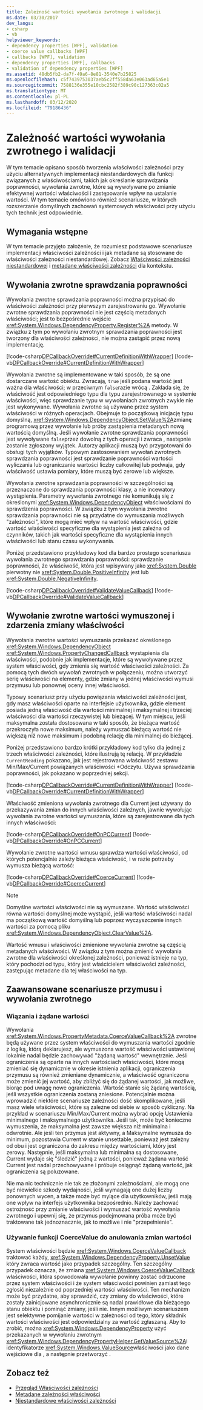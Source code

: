 ```yaml
---
title: Zależność wartości wywołania zwrotnego i walidacji
ms.date: 03/30/2017
dev_langs:
- csharp
- vb
helpviewer_keywords:
- dependency properties [WPF], validation
- coerce value callbacks [WPF]
- callbacks [WPF], validation
- dependency properties [WPF], callbacks
- validation of dependency properties [WPF]
ms.assetid: 48db5fb2-da7f-49a6-8e81-3540e7b25825
ms.openlocfilehash: c5f7439753037aeb5c2ff558da63e063ad65a5e1
ms.sourcegitcommit: 7588136e355e10cbc2582f389c90c127363c02a5
ms.translationtype: MT
ms.contentlocale: pl-PL
ms.lasthandoff: 03/12/2020
ms.locfileid: "79186436"
---
```

# <a name="dependency-property-callbacks-and-validation"></a>Zależność wartości wywołania zwrotnego i walidacji
W tym temacie opisano sposób tworzenia właściwości zależności przy użyciu alternatywnych implementacji niestandardowych dla funkcji związanych z właściwościami, takich jak określanie sprawdzania poprawności, wywołania zwrotne, które są wywoływane po zmianie efektywnej wartości właściwości i zastępowanie wpływ na ustalanie wartości. W tym temacie omówiono również scenariusze, w których rozszerzanie domyślnych zachowań systemowych właściwości przy użyciu tych technik jest odpowiednie.  

<a name="prerequisites"></a>
## <a name="prerequisites"></a>Wymagania wstępne  
 W tym temacie przyjęto założenie, że rozumiesz podstawowe scenariusze implementacji właściwości zależności i jak metadane są stosowane do właściwości zależności niestandardowej. Zobacz [Właściwości zależności niestandardowej](custom-dependency-properties.md) i [metadane właściwości zależności](dependency-property-metadata.md) dla kontekstu.  
  
<a name="Validation_Callbacks"></a>
## <a name="validation-callbacks"></a>Wywołania zwrotne sprawdzania poprawności  
 Wywołania zwrotne sprawdzania poprawności można przypisać do właściwości zależności przy pierwszym zarejestrowaniu go. Wywołanie zwrotne sprawdzania poprawności nie jest częścią metadanych właściwości; jest to bezpośrednie wejście <xref:System.Windows.DependencyProperty.Register%2A> metody. W związku z tym po wywołaniu zwrotnym sprawdzania poprawności jest tworzony dla właściwości zależności, nie można zastąpić przez nową implementację.  
  
 [!code-csharp[DPCallbackOverride#CurrentDefinitionWithWrapper](~/samples/snippets/csharp/VS_Snippets_Wpf/DPCallbackOverride/CSharp/SDKSampleLibrary/class1.cs#currentdefinitionwithwrapper)]
 [!code-vb[DPCallbackOverride#CurrentDefinitionWithWrapper](~/samples/snippets/visualbasic/VS_Snippets_Wpf/DPCallbackOverride/visualbasic/sdksamplelibrary/class1.vb#currentdefinitionwithwrapper)]  
  
 Wywołania zwrotne są implementowane w taki sposób, że są one dostarczane wartość obiektu. Zwracają, `true` jeśli podana wartość jest ważna dla właściwości; w przeciwnym `false`razie wrócą . Zakłada się, że właściwość jest odpowiedniego typu dla typu zarejestrowanego w systemie właściwości, więc sprawdzanie typu w wywołaniach zwrotnych zwykle nie jest wykonywane. Wywołania zwrotne są używane przez system właściwości w różnych operacjach. Obejmuje to początkową inicjację typu domyślną, <xref:System.Windows.DependencyObject.SetValue%2A>zmianę programową przez wywołanie lub próby zastąpienia metadanych nową wartością domyślną. Jeśli wywołanie zwrotne sprawdzania poprawności jest wywoływane `false`przez dowolną z tych operacji i zwraca , następnie zostanie zgłoszony wyjątek. Autorzy aplikacji muszą być przygotowani do obsługi tych wyjątków. Typowym zastosowaniem wywołań zwrotnych sprawdzania poprawności jest sprawdzanie poprawności wartości wyliczania lub ograniczanie wartości liczby całkowitej lub podwaja, gdy właściwość ustawia pomiary, które muszą być zerowe lub większe.  
  
 Wywołania zwrotne sprawdzania poprawności w szczególności są przeznaczone do sprawdzania poprawności klasy, a nie incewatory wystąpienia. Parametry wywołania zwrotnego nie komunikują się z określonymi <xref:System.Windows.DependencyObject> właściwościami do sprawdzenia poprawności. W związku z tym wywołania zwrotne sprawdzania poprawności nie są przydatne do wymuszania możliwych "zależności", które mogą mieć wpływ na wartość właściwości, gdzie wartość właściwości specyficzne dla wystąpienia jest zależna od czynników, takich jak wartości specyficzne dla wystąpienia innych właściwości lub stanu czasu wykonywania.  
  
 Poniżej przedstawiono przykładowy kod dla bardzo prostego scenariusza wywołania zwrotnego sprawdzania poprawności: sprawdzanie poprawności, że właściwość, która jest wpisywany jako <xref:System.Double> pierwotny nie <xref:System.Double.PositiveInfinity> jest lub <xref:System.Double.NegativeInfinity>.  
  
 [!code-csharp[DPCallbackOverride#ValidateValueCallback](~/samples/snippets/csharp/VS_Snippets_Wpf/DPCallbackOverride/CSharp/SDKSampleLibrary/class1.cs#validatevaluecallback)]
 [!code-vb[DPCallbackOverride#ValidateValueCallback](~/samples/snippets/visualbasic/VS_Snippets_Wpf/DPCallbackOverride/visualbasic/sdksamplelibrary/class1.vb#validatevaluecallback)]  
  
<a name="Coerce_Value_Callbacks_and_Property_Changed_Events"></a>
## <a name="coerce-value-callbacks-and-property-changed-events"></a>Wywołanie zwrotne wartości wymuszonej i zdarzenia zmiany właściwości  
 Wywołania zwrotne wartości wymuszania przekazać określonego <xref:System.Windows.DependencyObject> <xref:System.Windows.PropertyChangedCallback> wystąpienia dla właściwości, podobnie jak implementacje, które są wywoływane przez system właściwości, gdy zmienia się wartość właściwości zależności. Za pomocą tych dwóch wywołań zwrotnych w połączeniu, można utworzyć serię właściwości na elementy, gdzie zmiany w jednej właściwości wymusi przymusu lub ponownej oceny innej właściwości.  
  
 Typowy scenariusz przy użyciu powiązania właściwości zależności jest, gdy masz właściwości oparte na interfejsie użytkownika, gdzie element posiada jedną właściwość dla wartości minimalnej i maksymalnej i trzeciej właściwości dla wartości rzeczywistej lub bieżącej. W tym miejscu, jeśli maksymalna została dostosowana w taki sposób, że bieżąca wartość przekroczyła nowe maksimum, należy wymuszać bieżącą wartość nie większą niż nowe maksimum i podobną relację dla minimalnej do bieżącej.  
  
 Poniżej przedstawiono bardzo krótki przykładowy kod tylko dla jednej z trzech właściwości zależności, które ilustrują tę relację. W przykładzie `CurrentReading` pokazano, jak jest rejestrowana właściwość zestawu Min/Max/Current powiązanych właściwości *Odczytu. Używa sprawdzania poprawności, jak pokazano w poprzedniej sekcji.  
  
 [!code-csharp[DPCallbackOverride#CurrentDefinitionWithWrapper](~/samples/snippets/csharp/VS_Snippets_Wpf/DPCallbackOverride/CSharp/SDKSampleLibrary/class1.cs#currentdefinitionwithwrapper)]
 [!code-vb[DPCallbackOverride#CurrentDefinitionWithWrapper](~/samples/snippets/visualbasic/VS_Snippets_Wpf/DPCallbackOverride/visualbasic/sdksamplelibrary/class1.vb#currentdefinitionwithwrapper)]  
  
 Właściwość zmieniona wywołania zwrotnego dla Current jest używany do przekazywania zmian do innych właściwości zależnych, jawnie wywołując wywołania zwrotne wartości wymuszania, które są zarejestrowane dla tych innych właściwości:  
  
 [!code-csharp[DPCallbackOverride#OnPCCurrent](~/samples/snippets/csharp/VS_Snippets_Wpf/DPCallbackOverride/CSharp/SDKSampleLibrary/class1.cs#onpccurrent)]
 [!code-vb[DPCallbackOverride#OnPCCurrent](~/samples/snippets/visualbasic/VS_Snippets_Wpf/DPCallbackOverride/visualbasic/sdksamplelibrary/class1.vb#onpccurrent)]  
  
 Wywołanie zwrotne wartości wmusu sprawdza wartości właściwości, od których potencjalnie zależy bieżąca właściwość, i w razie potrzeby wymusza bieżącą wartość:  
  
 [!code-csharp[DPCallbackOverride#CoerceCurrent](~/samples/snippets/csharp/VS_Snippets_Wpf/DPCallbackOverride/CSharp/SDKSampleLibrary/class1.cs#coercecurrent)]
 [!code-vb[DPCallbackOverride#CoerceCurrent](~/samples/snippets/visualbasic/VS_Snippets_Wpf/DPCallbackOverride/visualbasic/sdksamplelibrary/class1.vb#coercecurrent)]  
  
> [!NOTE]
> Domyślne wartości właściwości nie są wymuszane. Wartość właściwości równa wartości domyślnej może wystąpić, jeśli wartość właściwości nadal ma początkową wartość domyślną lub poprzez wyczyszczenie innych wartości za pomocą pliku <xref:System.Windows.DependencyObject.ClearValue%2A>.  
  
 Wartość wmusu i właściwości zmienione wywołania zwrotne są częścią metadanych właściwości. W związku z tym można zmienić wywołania zwrotne dla właściwości określonej zależności, ponieważ istnieje na typ, który pochodzi od typu, który jest właścicielem właściwości zależności, zastępując metadane dla tej właściwości na typ.  
  
<a name="Advanced"></a>
## <a name="advanced-coercion-and-callback-scenarios"></a>Zaawansowane scenariusze przymusu i wywołania zwrotnego  
  
### <a name="constraints-and-desired-values"></a>Wiązania i żądane wartości  
 Wywołania <xref:System.Windows.PropertyMetadata.CoerceValueCallback%2A> zwrotne będą używane przez system właściwości do wymuszania wartości zgodnie z logiką, którą deklarujesz, ale wymuszona wartość właściwości ustawionej lokalnie nadal będzie zachowywać "żądaną wartość" wewnętrznie. Jeśli ograniczenia są oparte na innych wartościach właściwości, które mogą zmieniać się dynamicznie w okresie istnienia aplikacji, ograniczenia przymusu są również zmieniane dynamicznie, a właściwość ograniczona może zmienić jej wartość, aby zbliżyć się do żądanej wartości, jak możliwe, biorąc pod uwagę nowe ograniczenia. Wartość stanie się żądaną wartością, jeśli wszystkie ograniczenia zostaną zniesione. Potencjalnie można wprowadzić niektóre scenariusze zależności dość skomplikowane, jeśli masz wiele właściwości, które są zależne od siebie w sposób cykliczny. Na przykład w scenariuszu Min/Max/Current można wybrać opcję Ustawienia minimalnego i maksymalnego użytkownika. Jeśli tak, może być konieczne wymuszenia, że maksymalna jest zawsze większa niż minimalna i odwrotnie. Ale jeśli ten przymus jest aktywny, a Maksymalne wymusza do minimum, pozostawia Current w stanie unsettable, ponieważ jest zależny od obu i jest ograniczona do zakresu między wartościami, który jest zerowy. Następnie, jeśli maksymalna lub minimalna są dostosowane, Current wydaje się "śledzić" jedną z wartości, ponieważ żądana wartość Current jest nadal przechowywane i próbuje osiągnąć żądaną wartość, jak ograniczenia są poluzowane.  
  
 Nie ma nic technicznie nie tak ze złożonymi zależnościami, ale mogą one być niewielkie szkody wydajności, jeśli wymagają one dużej liczby ponownych wycen, a także może być mylące dla użytkowników, jeśli mają one wpływ na interfejs użytkownika bezpośrednio. Należy zachować ostrożność przy zmianie właściwości i wymuszać wartość wywołania zwrotnego i upewnij się, że przymus podejmowana próba może być traktowane tak jednoznacznie, jak to możliwe i nie "przepełnienie".  
  
### <a name="using-coercevalue-to-cancel-value-changes"></a>Używanie funkcji CoerceValue do anulowania zmian wartości  
 System właściwości będzie <xref:System.Windows.CoerceValueCallback> traktować każdy, <xref:System.Windows.DependencyProperty.UnsetValue> który zwraca wartość jako przypadek szczególny. Ten szczególny przypadek oznacza, że zmiana <xref:System.Windows.CoerceValueCallback> właściwości, która spowodowała wywołanie powinny zostać odrzucone przez system właściwości i że system właściwości powinien zamiast tego zgłosić niezależnie od poprzedniej wartości właściwości. Ten mechanizm może być przydatne, aby sprawdzić, czy zmiany do właściwości, które zostały zainicjowane asynchronicznie są nadal prawidłowe dla bieżącego stanu obiektu i pominąć zmiany, jeśli nie. Innym możliwym scenariuszem jest selektywne pomijanie wartości w zależności od tego, który składnik wartości właściwości jest odpowiedzialny za wartość zgłaszaną. Aby to zrobić, można <xref:System.Windows.DependencyProperty> użyć przekazanych w wywołaniu zwrotnym <xref:System.Windows.DependencyPropertyHelper.GetValueSource%2A>i identyfikatorze <xref:System.Windows.ValueSource>właściwości jako dane wejściowe dla , a następnie przetworzyć .  
  
## <a name="see-also"></a>Zobacz też

- [Przegląd Właściwości zależności](dependency-properties-overview.md)
- [Metadane zależności właściwości](dependency-property-metadata.md)
- [Niestandardowe właściwości zależności](custom-dependency-properties.md)
